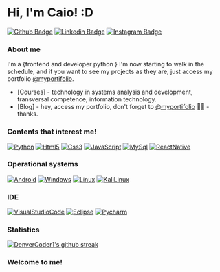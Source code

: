 # Hi, I'm Caio! :D

[![Github Badge](https://img.shields.io/badge/GitHub-100000?style=for-the-badge&logo=github&logoColor=white&link=https://github.com/Caiozxx)](https://github.com/Caiozxx)
[![Linkedin Badge](https://img.shields.io/badge/LinkedIn-0077B5?style=for-the-badge&logo=linkedin&logoColor=white&link=https://www.linkedin.com/in/caio-ferreira-0679411b2/)](https://www.linkedin.com/in/caio-ferreira-0679411b2/)
[![Instagram Badge](https://img.shields.io/badge/Instagram-E4405F?style=for-the-badge&logo=instagram&logoColor=white&link=https://www.instagram.com/_caiozzzz/)](https://www.instagram.com/_caiozzzz/)

### About me
I'm a {frontend and developer python } I'm now starting to walk in the schedule, and if you want to see my projects as they are, just access my portfolio [@myportifolio](https://curriculodocaio.netlify.app/).

- [Courses] - technology in systems analysis and development, transversal competence, information technology.
- [Blog] - hey, access my portfolio, don't forget to [@myportifolio](https://curriculodocaio.netlify.app/) ✍🏼 - thanks.

### Contents that interest me!

[![Python](https://img.shields.io/badge/Python-FFD43B?style=for-the-badge&logo=python&logoColor=darkgreen)]()
[![Html5](https://img.shields.io/badge/HTML5-E34F26?style=for-the-badge&logo=html5&logoColor=white)]()
[![Css3](https://img.shields.io/badge/CSS3-1572B6?style=for-the-badge&logo=css3&logoColor=white)]()
[![JavaScript](https://img.shields.io/badge/JavaScript-323330?style=for-the-badge&logo=javascript&logoColor=F7DF1E)]()
[![MySql](https://img.shields.io/badge/MySQL-00000F?style=for-the-badge&logo=mysql&logoColor=white)]()
[![ReactNative](https://img.shields.io/badge/React_Native-20232A?style=for-the-badge&logo=react&<br>logoColor=61DAFB)]()

### Operational systems

[![Android](https://img.shields.io/badge/Android-3DDC84?style=for-the-badge&logo=android&logoColor=white)]()
[![Windows](https://img.shields.io/badge/Windows-0078D6?style=for-the-badge&logo=windows&logoColor=white)]()
[![Linux](https://img.shields.io/badge/Linux-FCC624?style=for-the-badge&logo=linux&logoColor=black)]()
[![KaliLinux](https://img.shields.io/badge/Kali_Linux-557C94?style=for-the-badge&logo=kali-linux&<logoColor=white)]()

### IDE

[![VisualStudioCode](https://img.shields.io/badge/Visual_Studio_Code-0078D4?style=for-the-badge&<logo=visual%20studio%20code&logoColor=white)]()
[![Eclipse](https://img.shields.io/badge/Eclipse-2C2255?style=for-the-badge&logo=eclipse&logoColor=white)]()
[![Pycharm](https://img.shields.io/badge/PyCharm-000000.svg?&style=for-the-badge&logo=PyCharm&logoColor=white)]()

### Statistics

[![DenverCoder1's github streak](https://github-readme-streak-stats.herokuapp.com/?user=Caiozxx&theme=blue-green)](https://github.com/Caiozxx)

### Welcome to me!
